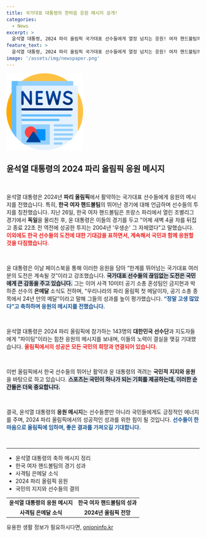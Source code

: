 ```yaml
---
title: 국가대표 대통령의 한마음 응원 메시지 공개!
categories:
  - News
excerpt: >
  윤석열 대통령, 2024 파리 올림픽 국가대표 선수들에게 열정 넘치는 응원! 여자 핸드볼팀의 역전승을 ‘우생순’으로 회상하며, 역사적인 은메달 소식도 축하했다. 대한민국 선수들, 파이팅!
feature_text: >
  윤석열 대통령, 2024 파리 올림픽 국가대표 선수들에게 열정 넘치는 응원! 여자 핸드볼팀의 역전승을 ‘우생순’으로 회상하며, 역사적인 은메달 소식도 축하했다. 대한민국 선수들, 파이팅!
image: '/assets/img/newspaper.png'
---
```


<p><img src="/assets/img/newspaper.png" alt="kimp 속보" /></p>

<h2 data-ke-size="size26">윤석열 대통령의 2024 파리 올림픽 응원 메시지</h2>

<p data-ke-size="size16">&nbsp;</p>

<p>윤석열 대통령은 2024년 <b>파리 올림픽</b>에서 활약하는 국가대표 선수들에게 응원의 메시지를 전했습니다. 특히, <b>한국 여자 핸드볼팀</b>의 뛰어난 경기에 대해 언급하며 선수들의 투지를 칭찬했습니다. 지난 26일, 한국 여자 핸드볼팀은 프랑스 파리에서 열린 조별리그 경기에서 <b>독일</b>을 물리친 후, 윤 대통령은 이들의 경기를 두고 "어제 새벽 4골 차를 뒤집고 종료 22초 전 역전에 성공한 투지는 2004년 '우생순' 그 자체였다"고 말했습니다. <b><span style="color: #ee2323;">이외에도 한국 선수들의 도전에 대한 기대감을 표하면서, 계속해서 국민과 함께 응원할 것을 다짐했습니다.</span></b> </p>

<p data-ke-size="size16">&nbsp;</p>

<p>윤 대통령은 이날 페이스북을 통해 이러한 응원을 담아 “한계를 뛰어넘는 국가대표 여러분의 도전은 계속될 것”이라고 강조했습니다. <b><span style="background-color: #21538527;">국가대표 선수들의 끊임없는 도전은 국민에게 큰 감동을 주고 있습니다.</span></b> 그는 이어 사격 10미터 공기 소총 혼성팀인 금지현과 박하준 선수의 <b>은메달</b> 소식도 전하며, “우리나라의 파리 올림픽 첫 메달이자, 공기 소총 종목에서 24년 만의 메달”이라고 말해 그들의 성과를 높이 평가했습니다. <b><span style="color: #1a5490;">“정말 고생 많았다”고 축하하며 응원의 메시지를 전했습니다.</span></b></p>

<p data-ke-size="size16">&nbsp;</p>

<p>윤석열 대통령은 2024 파리 올림픽에 참가하는 143명의 <b>대한민국 선수단</b>과 지도자들에게 "파이팅"이라는 힘찬 응원의 메시지를 보내며, 이들의 노력이 결실을 맺길 기대했습니다. <b><span style="color: #ee2323;">올림픽에서의 성공은 모든 국민의 희망과 연결되어 있습니다.</span></b> </p>

<p data-ke-size="size16">&nbsp;</p>

<p>이번 올림픽에서 한국 선수들의 뛰어난 활약과 윤 대통령의 격려는 <b>국민적 지지와 응원</b>을 바탕으로 하고 있습니다. <b><span style="background-color: #21538527;">스포츠는 국민이 하나가 되는 기회를 제공하는데, 이러한 순간들은 더욱 중요합니다.</span></b> </p>

<p data-ke-size="size16">&nbsp;</p>

<p>결국, 윤석열 대통령의 <b>응원 메시지</b>는 선수들뿐만 아니라 국민들에게도 긍정적인 에너지를 주며, 2024 파리 올림픽에서의 성공적인 성과를 위한 힘이 될 것입니다. <b><span style="color: #1a5490;">선수들이 한 마음으로 올림픽에 임하며, 좋은 결과를 가져오길 기대합니다.</span></b></p>

<p data-ke-size="size16">&nbsp;</p>

<hr>

<ul>
    <li>윤석열 대통령의 축하 메시지 정리</li>
    <li>한국 여자 핸드볼팀의 경기 성과</li>
    <li>사격팀 은메달 소식</li>
    <li>2024 파리 올림픽 응원</li>
    <li>국민의 지지와 선수들의 결의</li>
</ul>

<table style="width: 100%;">
    <tr>
        <td style="text-align: center; height: 17px;"><b>윤석열 대통령의 응원 메시지</b></td>
        <td style="text-align: center; height: 17px;"><b>한국 여자 핸드볼팀의 성과</b></td>
    </tr>
    <tr>
        <td style="text-align: center; height: 17px;"><b>사격팀 은메달 소식</b></td>
        <td style="text-align: center; height: 17px;"><b>2024년 올림픽 전망</b></td>
    </tr>
</table>
유용한 생활 정보가 필요하시다면, <a href="https://onioninfo.kr" rel="dofollow">onioninfo.kr</a>


